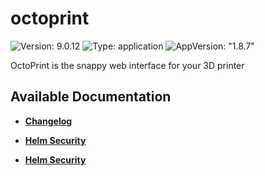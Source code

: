 # octoprint

![Version: 9.0.12](https://img.shields.io/badge/Version-9.0.12-informational?style=flat-square) ![Type: application](https://img.shields.io/badge/Type-application-informational?style=flat-square) ![AppVersion: "1.8.7"](https://img.shields.io/badge/AppVersion-"1.8.7"-informational?style=flat-square)

OctoPrint is the snappy web interface for your 3D printer

## Available Documentation

- [**Changelog**](CHANGELOG)

- [**Helm Security**](container-security)

- [**Helm Security**](helm-security)

